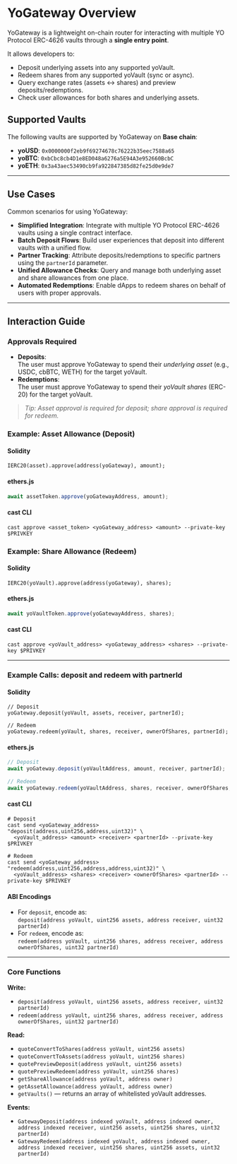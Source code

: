 # YoGateway Overview

YoGateway is a lightweight on-chain router for interacting with multiple YO Protocol ERC-4626 vaults through a **single entry point**.  

It allows developers to:

- Deposit underlying assets into any supported yoVault.
- Redeem shares from any supported yoVault (sync or async).
- Query exchange rates (assets ↔ shares) and preview deposits/redemptions.
- Check user allowances for both shares and underlying assets.

## Supported Vaults

The following vaults are supported by YoGateway on **Base chain**:

- **yoUSD**: `0x0000000f2eb9f69274678c76222b35eec7588a65`
- **yoBTC**: `0xbCbc8cb4D1e8ED048a6276a5E94A3e952660BcbC`
- **yoETH**: `0x3a43aec53490cb9fa922847385d82fe25d0e9de7`

---

## Use Cases

Common scenarios for using YoGateway:

- **Simplified Integration**: Integrate with multiple YO Protocol ERC-4626 vaults using a single contract interface.
- **Batch Deposit Flows**: Build user experiences that deposit into different vaults with a unified flow.
- **Partner Tracking**: Attribute deposits/redemptions to specific partners using the `partnerId` parameter.
- **Unified Allowance Checks**: Query and manage both underlying asset and share allowances from one place.
- **Automated Redemptions**: Enable dApps to redeem shares on behalf of users with proper approvals.

---
## Interaction Guide

### Approvals Required

- **Deposits**:  
  The user must approve YoGateway to spend their _underlying asset_ (e.g., USDC, cbBTC, WETH) for the target yoVault.
- **Redemptions**:  
  The user must approve YoGateway to spend their _yoVault shares_ (ERC-20) for the target yoVault.

> _Tip: Asset approval is required for deposit; share approval is required for redeem._

### Example: Asset Allowance (Deposit)

#### Solidity
```solidity
IERC20(asset).approve(address(yoGateway), amount);
```

#### ethers.js
```js
await assetToken.approve(yoGatewayAddress, amount);
```

#### cast CLI
```shell
cast approve <asset_token> <yoGateway_address> <amount> --private-key $PRIVKEY
```

### Example: Share Allowance (Redeem)

#### Solidity
```solidity
IERC20(yoVault).approve(address(yoGateway), shares);
```

#### ethers.js
```js
await yoVaultToken.approve(yoGatewayAddress, shares);
```

#### cast CLI
```shell
cast approve <yoVault_address> <yoGateway_address> <shares> --private-key $PRIVKEY
```

---

### Example Calls: deposit and redeem with partnerId

#### Solidity
```solidity
// Deposit
yoGateway.deposit(yoVault, assets, receiver, partnerId);

// Redeem
yoGateway.redeem(yoVault, shares, receiver, ownerOfShares, partnerId);
```

#### ethers.js
```js
// Deposit
await yoGateway.deposit(yoVaultAddress, amount, receiver, partnerId);

// Redeem
await yoGateway.redeem(yoVaultAddress, shares, receiver, ownerOfShares, partnerId);
```

#### cast CLI
```shell
# Deposit
cast send <yoGateway_address> "deposit(address,uint256,address,uint32)" \
  <yoVault_address> <amount> <receiver> <partnerId> --private-key $PRIVKEY

# Redeem
cast send <yoGateway_address> "redeem(address,uint256,address,address,uint32)" \
  <yoVault_address> <shares> <receiver> <ownerOfShares> <partnerId> --private-key $PRIVKEY
```

#### ABI Encodings
- For `deposit`, encode as:  
  `deposit(address yoVault, uint256 assets, address receiver, uint32 partnerId)`
- For `redeem`, encode as:  
  `redeem(address yoVault, uint256 shares, address receiver, address ownerOfShares, uint32 partnerId)`

---

### Core Functions

**Write:**
- `deposit(address yoVault, uint256 assets, address receiver, uint32 partnerId)`
- `redeem(address yoVault, uint256 shares, address receiver, address ownerOfShares, uint32 partnerId)`

**Read:**
- `quoteConvertToShares(address yoVault, uint256 assets)`
- `quoteConvertToAssets(address yoVault, uint256 shares)`
- `quotePreviewDeposit(address yoVault, uint256 assets)`
- `quotePreviewRedeem(address yoVault, uint256 shares)`
- `getShareAllowance(address yoVault, address owner)`
- `getAssetAllowance(address yoVault, address owner)`
- `getVaults()` — returns an array of whitelisted yoVault addresses.

**Events:**
- `GatewayDeposit(address indexed yoVault, address indexed owner, address indexed receiver, uint256 assets, uint256 shares, uint32 partnerId)`
- `GatewayRedeem(address indexed yoVault, address indexed owner, address indexed receiver, uint256 shares, uint256 assets, uint32 partnerId)`